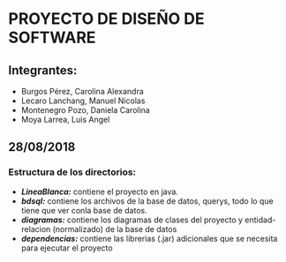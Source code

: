 # PROYECTO DE DISEÑO DE SOFTWARE

## Integrantes:

- Burgos Pérez, Carolina Alexandra
- Lecaro Lanchang, Manuel Nicolas
- Montenegro Pozo, Daniela Carolina
- Moya Larrea, Luis Angel

## 28/08/2018
### Estructura de los directorios:

* *__LineaBlanca:__* contiene el proyecto en java.
* *__bdsql:__* contiene los archivos de la base de datos, querys, todo lo que tiene que ver conla base de datos.
* *__diagramas:__* contiene los diagramas de clases del proyecto y entidad-relacion (normalizado) de la base de datos
* *__dependencias:__* contiene las librerias (.jar) adicionales que se necesita para ejecutar el proyecto
